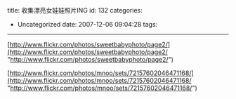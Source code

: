 title: 收集漂亮女娃娃照片ING
id: 132
categories:
  - Uncategorized
date: 2007-12-06 09:04:28
tags:
---

<div id="msgcns!9697D6160EFEBC17!1565" class="bvMsg"> 

[http://www.flickr.com/photos/sweetbabyphoto/page2/](http://www.flickr.com/photos/sweetbabyphoto/page2/ "http://www.flickr.com/photos/sweetbabyphoto/page2/")

[http://www.flickr.com/photos/mnoo/sets/72157602046471168/](http://www.flickr.com/photos/mnoo/sets/72157602046471168/ "http://www.flickr.com/photos/mnoo/sets/72157602046471168/")
</div>